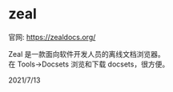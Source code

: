 # zeal

官网: https://zealdocs.org/  

Zeal 是一款面向软件开发人员的离线文档浏览器。  
在 Tools->Docsets 浏览和下载 docsets，很方便。  


2021/7/13  
